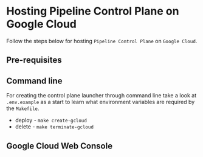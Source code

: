 # Hosting Pipeline Control Plane on Google Cloud

Follow the steps below for hosting `Pipeline Control Plane` on `Google Cloud`.

## Pre-requisites

## Command line

For creating the control plane launcher through command line take a look at `.env.example` as a start to learn what environment variables are required by the `Makefile`.

* deploy - `make create-gcloud`
* delete - `make terminate-gcloud`

## Google Cloud Web Console